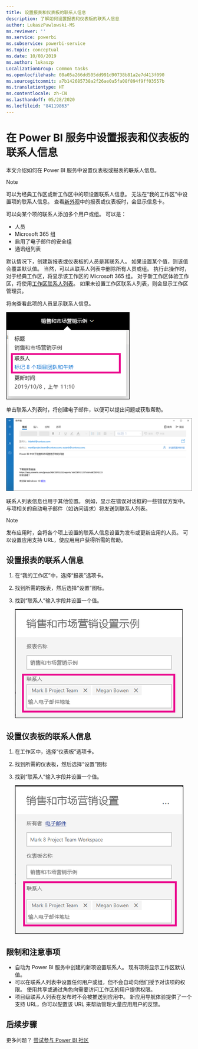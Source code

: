 ```yaml
---
title: 设置报表和仪表板的联系人信息
description: 了解如何设置报表和仪表板的联系人信息
author: LukaszPawlowski-MS
ms.reviewer: ''
ms.service: powerbi
ms.subservice: powerbi-service
ms.topic: conceptual
ms.date: 10/08/2019
ms.author: lukaszp
LocalizationGroup: Common tasks
ms.openlocfilehash: 08a05a266dd505dd991d90738b81a2e7d413f090
ms.sourcegitcommit: a7b142685738a2f26ae0a5fa08f894f9ff03557b
ms.translationtype: HT
ms.contentlocale: zh-CN
ms.lasthandoff: 05/28/2020
ms.locfileid: "84119863"
---
```

# <a name="set-contact-information-for-reports-and-dashboards-in-the-power-bi-service"></a>在 Power BI 服务中设置报表和仪表板的联系人信息
本文介绍如何在 Power BI 服务中设置仪表板或报表的联系人信息。

> [!NOTE]
> 可以为经典工作区或新工作区中的项设置联系人信息。 无法在“我的工作区”中设置项的联系人信息。 查看[新外观](../consumer/service-new-look.md)中的报表或仪表板时，会显示信息卡。

可以向某个项的联系人添加多个用户或组。 可以是：
* 人员
* Microsoft 365 组
* 启用了电子邮件的安全组
* 通讯组列表

默认情况下，创建新报表或仪表板的人员是其联系人。 如果设置某个值，则该值会覆盖默认值。 当然，可以从联系人列表中删除所有人员或组。 执行此操作时，对于经典工作区，将显示该工作区的 Microsoft 365 组。 对于新工作区体验工作区，将使用[工作区联系人列表](../collaborate-share/service-create-the-new-workspaces.md#create-a-contact-list)。 如果未设置工作区联系人列表，则会显示工作区管理员。

将向查看此项的人员显示联系人信息。 

 ![服务报表联系人](media/service-item-contact/service-report-contact.png)

单击联系人列表时，将创建电子邮件，以便可以提出问题或获取帮助。 

 ![服务联系人电子邮件](media/service-item-contact/service-contact-email.png)
 
联系人列表信息也用于其他位置。 例如，显示在错误对话框的一些错误方案中。 与项相关的自动电子邮件（如访问请求）将发送到联系人列表。 

> [!NOTE]
> 发布应用时，会将各个项上设置的联系人信息设置为发布或更新应用的人员。 可以设置应用支持 URL，使应用用户获得所需的帮助。

## <a name="set-contact-information-for-a-report"></a>设置报表的联系人信息
1. 在“我的工作区”中，选择“报表”选项卡。
2. 找到所需的报表，然后选择“设置”图标。
3. 找到“联系人”输入字段并设置一个值。

     ![服务报表联系人设置](media/service-item-contact/service-report-contact-setting.png)

## <a name="set-contact-information-for-a-dashboard"></a>设置仪表板的联系人信息
1. 在工作区中，选择“仪表板”选项卡。
2. 找到所需的仪表板，然后选择“设置”图标
3. 找到“联系人”输入字段并设置一个值。

     ![服务仪表板联系人设置](media/service-item-contact/service-dashboard-contact-setting.png)

## <a name="limitations-and-considerations"></a>限制和注意事项
* 自动为 Power BI 服务中创建的新项设置联系人。 现有项将显示工作区默认值。
* 可以在联系人列表中设置任何用户或组，但不会自动向他们授予对该项的权限。 使用共享或通过角色向需要访问工作区的用户提供权限。 
* 项目级联系人列表在发布时不会被推送到应用中。 新应用导航体验提供了一个支持 URL，你可以配置该 URL 来帮助管理大量应用用户的反馈。


## <a name="next-steps"></a>后续步骤

更多问题？ [尝试参与 Power BI 社区](https://community.powerbi.com/)
